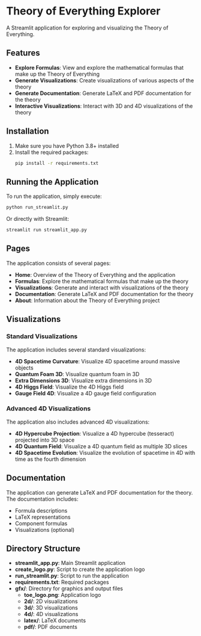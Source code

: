 # Theory of Everything Explorer

A Streamlit application for exploring and visualizing the Theory of Everything.

## Features

- **Explore Formulas**: View and explore the mathematical formulas that make up the Theory of Everything
- **Generate Visualizations**: Create visualizations of various aspects of the theory
- **Generate Documentation**: Generate LaTeX and PDF documentation for the theory
- **Interactive Visualizations**: Interact with 3D and 4D visualizations of the theory

## Installation

1. Make sure you have Python 3.8+ installed
2. Install the required packages:
   ```bash
   pip install -r requirements.txt
   ```

## Running the Application

To run the application, simply execute:

```bash
python run_streamlit.py
```

Or directly with Streamlit:

```bash
streamlit run streamlit_app.py
```

## Pages

The application consists of several pages:

- **Home**: Overview of the Theory of Everything and the application
- **Formulas**: Explore the mathematical formulas that make up the theory
- **Visualizations**: Generate and interact with visualizations of the theory
- **Documentation**: Generate LaTeX and PDF documentation for the theory
- **About**: Information about the Theory of Everything project

## Visualizations

### Standard Visualizations

The application includes several standard visualizations:

- **4D Spacetime Curvature**: Visualize 4D spacetime around massive objects
- **Quantum Foam 3D**: Visualize quantum foam in 3D
- **Extra Dimensions 3D**: Visualize extra dimensions in 3D
- **4D Higgs Field**: Visualize the 4D Higgs field
- **Gauge Field 4D**: Visualize a 4D gauge field configuration

### Advanced 4D Visualizations

The application also includes advanced 4D visualizations:

- **4D Hypercube Projection**: Visualize a 4D hypercube (tesseract) projected into 3D space
- **4D Quantum Field**: Visualize a 4D quantum field as multiple 3D slices
- **4D Spacetime Evolution**: Visualize the evolution of spacetime in 4D with time as the fourth dimension

## Documentation

The application can generate LaTeX and PDF documentation for the theory. The documentation includes:

- Formula descriptions
- LaTeX representations
- Component formulas
- Visualizations (optional)

## Directory Structure

- **streamlit_app.py**: Main Streamlit application
- **create_logo.py**: Script to create the application logo
- **run_streamlit.py**: Script to run the application
- **requirements.txt**: Required packages
- **gfx/**: Directory for graphics and output files
  - **toe_logo.png**: Application logo
  - **2d/**: 2D visualizations
  - **3d/**: 3D visualizations
  - **4d/**: 4D visualizations
  - **latex/**: LaTeX documents
  - **pdf/**: PDF documents

